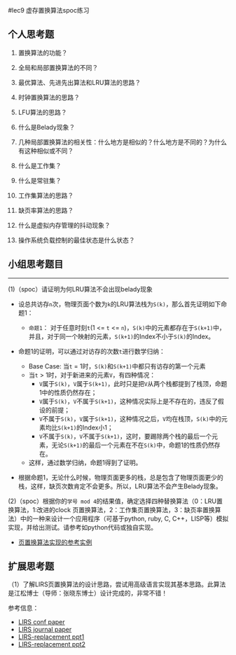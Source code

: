 #lec9 虚存置换算法spoc练习

## 个人思考题
1. 置换算法的功能？

2. 全局和局部置换算法的不同？

3. 最优算法、先进先出算法和LRU算法的思路？

4. 时钟置换算法的思路？

5. LFU算法的思路？

6. 什么是Belady现象？

7. 几种局部置换算法的相关性：什么地方是相似的？什么地方是不同的？为什么有这种相似或不同？

8. 什么是工作集？

9. 什么是常驻集？

10. 工作集算法的思路？

11. 缺页率算法的思路？

12. 什么是虚拟内存管理的抖动现象？

13. 操作系统负载控制的最佳状态是什么状态？

## 小组思考题目

----
(1)（spoc）请证明为何LRU算法不会出现belady现象

- 设总共访存`n`次，物理页面个数为`k`的LRU算法栈为`S(k)`，那么首先证明如下命题1：
  - `命题1`： 对于任意时刻`t`(1 <= `t` <= `n`)，`S(k)`中的元素都存在于`S(k+1)`中，并且，对于同一个映射的元素，`S(k+1)`的Index不小于`S(k)`的Index。

- 命题1的证明，可以通过对访存的次数`t`进行数学归纳：
  - Base Case: 当`t` = 1时，`S(k)`和`S(k+1)`中都只有访存的第一个元素
  - 当`t` > 1时，对于新进来的元素`V`，有四种情况：
    - `V`属于`S(k)`，`V`属于`S(k+1)`，此时只是把`V`从两个栈都提到了栈顶，命题1中的性质仍然存在；
    - `V`属于`S(k)`，`V`不属于`S(k+1)`，这种情况实际上是不存在的，违反了假设的前提；
    - `V`不属于`S(k)`，`V`属于`S(k+1)`，这种情况之后，`V`均在栈顶，`S(k)`中的元素均比`S(k+1)`的Index小1；
    - `V`不属于`S(k)`，`V`不属于`S(k+1)`，这时，要踢除两个栈的最后一个元素，无论`S(k+1)`的最后一个元素在不在`S(k)`中，命题1的性质仍然存在。
  - 这样，通过数学归纳，命题1得到了证明。

- 根据命题1，无论什么时候，物理页面更多的栈，总是包含了物理页面更少的栈，这样，缺页次数肯定不会更多。所以，LRU算法不会产生Belady现象。

(2)（spoc）根据你的`学号 mod 4`的结果值，确定选择四种替换算法（0：LRU置换算法，1:改进的clock 页置换算法，2：工作集页置换算法，3：缺页率置换算法）中的一种来设计一个应用程序（可基于python, ruby, C, C++，LISP等）模拟实现，并给出测试。请参考如python代码或独自实现。
 - [页置换算法实现的参考实例](https://github.com/chyyuu/ucore_lab/blob/master/related_info/lab3/page-replacement-policy.py)
 
## 扩展思考题
（1）了解LIRS页置换算法的设计思路，尝试用高级语言实现其基本思路。此算法是江松博士（导师：张晓东博士）设计完成的，非常不错！

参考信息：

 - [LIRS conf paper](http://www.ece.eng.wayne.edu/~sjiang/pubs/papers/jiang02_LIRS.pdf)
 - [LIRS journal paper](http://www.ece.eng.wayne.edu/~sjiang/pubs/papers/jiang05_LIRS.pdf)
 - [LIRS-replacement ppt1](http://dragonstar.ict.ac.cn/course_09/XD_Zhang/(6)-LIRS-replacement.pdf)
 - [LIRS-replacement ppt2](http://www.ece.eng.wayne.edu/~sjiang/Projects/LIRS/sig02.ppt)
 
